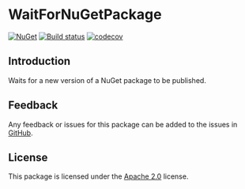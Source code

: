 # WaitForNuGetPackage

[![NuGet][package-badge]][package-download]
[![Build status][build-badge]][build-status]
[![codecov][coverage-badge]][coverage-report]

## Introduction

Waits for a new version of a NuGet package to be published.

## Feedback

Any feedback or issues for this package can be added to the issues in [GitHub][issues].

## License

This package is licensed under the [Apache 2.0][license] license.

[build-badge]: https://github.com/martincostello/wait-for-nuget-package/actions?query=workflow%3Abuild+branch%3Amain+event%3Apush
[build-status]: https://github.com/martincostello/wait-for-nuget-package/actions/workflows/build.yml/badge.svg?branch=main&event=push "Continuous Integration for this project"
[coverage-badge]: https://codecov.io/gh/martincostello/wait-for-nuget-package/branch/main/graph/badge.svg
[coverage-report]: https://codecov.io/gh/martincostello/wait-for-nuget-package "Code coverage report for this project"
[issues]: https://github.com/martincostello/wait-for-nuget-package/issues "Issues for this project on GitHub.com"
[license]: https://www.apache.org/licenses/LICENSE-2.0.txt "The Apache 2.0 license"
[package-badge]: https://buildstats.info/nuget/MartinCostello.WaitForNuGetPackage?includePreReleases=false
[package-download]: https://www.nuget.org/packages/MartinCostello.WaitForNuGetPackage "Download MartinCostello.WaitForNuGetPackage from NuGet"
